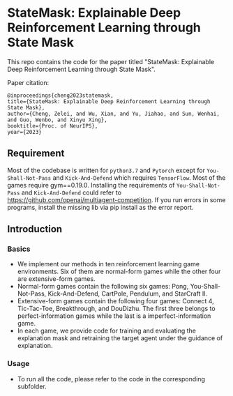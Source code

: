 # StateMask: Explainable Deep Reinforcement Learning through State Mask

This repo contains the code for the paper titled "StateMask: Explainable Deep Reinforcement Learning through State Mask".

Paper citation:
```
@inproceedings{cheng2023statemask,
title={StateMask: Explainable Deep Reinforcement Learning through State Mask},
author={Cheng, Zelei, and Wu, Xian, and Yu, Jiahao, and Sun, Wenhai, and Guo, Wenbo, and Xinyu Xing},
booktitle={Proc. of NeurIPS},
year={2023}
```

## Requirement
Most of the codebase is written for ```python3.7``` and ```Pytorch``` except for `You-Shall-Not-Pass` and `Kick-And-Defend` which requires `TensorFlow`. Most of the games require gym==0.19.0. Installing the requirements of `You-Shall-Not-Pass` and `Kick-And-Defend` could refer to https://github.com/openai/multiagent-competition. If you run errors in some programs, install the missing lib via pip install as the error report. 

## Introduction
### Basics
- We implement our methods in ten reinforcement learning game environments. Six of them are normal-form games while the other four are extensive-form games.
- Normal-form games contain the following six games: Pong, You-Shall-Not-Pass, Kick-And-Defend, CartPole, Pendulum, and StarCraft II.
- Extensive-form games contain the following four games: Connect 4, Tic-Tac-Toe, Breakthrough, and DouDizhu. The first three belongs to perfect-information games while the last is a imperfect-information game.
- In each game, we provide code for training and evaluating the explanation mask and retraining the target agent under the guidance of explanation.

### Usage
- To run all the code, please refer to the code in the corresponding subfolder.
